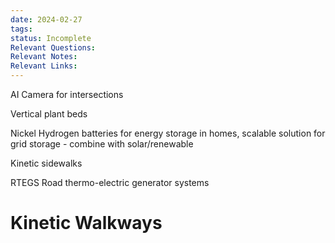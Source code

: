 ```yaml
---
date: 2024-02-27
tags: 
status: Incomplete
Relevant Questions: 
Relevant Notes: 
Relevant Links:
---
```

AI Camera for intersections

Vertical plant beds

Nickel Hydrogen batteries for energy storage in homes, scalable solution for grid storage - combine with solar/renewable

Kinetic sidewalks

RTEGS Road thermo-electric generator systems


# Kinetic Walkways
